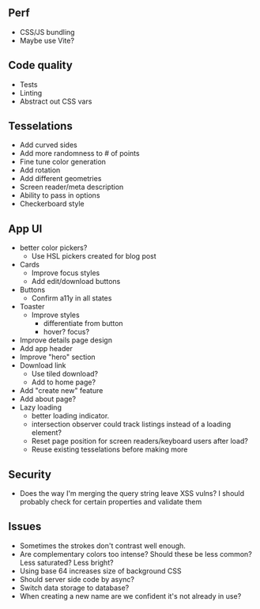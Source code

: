 ## Perf

- CSS/JS bundling
- Maybe use Vite?

## Code quality

- Tests
- Linting
- Abstract out CSS vars

## Tesselations

- Add curved sides
- Add more randomness to # of points
- Fine tune color generation
- Add rotation
- Add different geometries
- Screen reader/meta description
- Ability to pass in options
- Checkerboard style

## App UI

- better color pickers?
  - Use HSL pickers created for blog post
- Cards
  - Improve focus styles
  - Add edit/download buttons
- Buttons
  - Confirm a11y in all states
- Toaster
  - Improve styles
    - differentiate from button
    - hover? focus?
- Improve details page design
- Add app header
- Improve "hero" section
- Download link
  - Use tiled download?
  - Add to home page?
- Add "create new" feature
- Add about page?
- Lazy loading
  - better loading indicator.
  - intersection observer could track listings instead of a loading element?
  - Reset page position for screen readers/keyboard users after load?
  - Reuse existing tesselations before making more

## Security

- Does the way I'm merging the query string leave XSS vulns? I should probably check for certain properties and validate them

## Issues

- Sometimes the strokes don't contrast well enough.
- Are complementary colors too intense? Should these be less common? Less saturated? Less bright?
- Using base 64 increases size of background CSS
- Should server side code by async?
- Switch data storage to database?
- When creating a new name are we confident it's not already in use?
